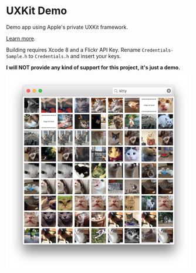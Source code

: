 # UXKit Demo

Demo app using Apple's private UXKit framework.

[Learn more](https://medium.com/@guilhermerambo/why-uikit-for-macos-is-important-ff4e74a82cf0#.pg4lysr1t).

Building requires Xcode 8 and a Flickr API Key. Rename `Credentials-Sample.h` to `Credentials.h` and insert your keys.

**I will NOT provide any kind of support for this project, it's just a demo.**

![screenshot](./screenshot.png)
